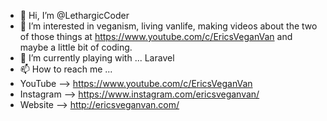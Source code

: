 - 👋 Hi, I’m @LethargicCoder
- 👀 I’m interested in veganism, living vanlife, making videos about the two of those things at https://www.youtube.com/c/EricsVeganVan and maybe a little bit of coding.
- 🌱 I’m currently playing with ... Laravel
- 📫 How to reach me ...
- YouTube --> https://www.youtube.com/c/EricsVeganVan
- Instagram --> https://www.instagram.com/ericsveganvan/
- Website --> http://ericsveganvan.com/

<!---
LethargicCoder/LethargicCoder is a ✨ special ✨ repository because its `README.md` (this file) appears on your GitHub profile.
You can click the Preview link to take a look at your changes.
--->
